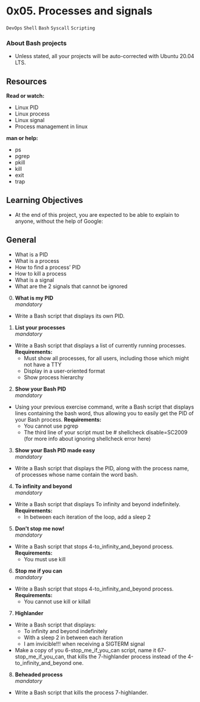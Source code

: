 # 0x05. Processes and signals
`DevOps` `Shell` `Bash` `Syscall` `Scripting`

### About Bash projects
- Unless stated, all your projects will be auto-corrected with Ubuntu 20.04 LTS.

## Resources
**Read or watch:** <br>
- Linux PID
- Linux process
- Linux signal
- Process management in linux

**man or help:**
- ps
- pgrep
- pkill
- kill
- exit
- trap

## Learning Objectives
- At the end of this project, you are expected to be able to explain to anyone, without the help of Google:

## General
- What is a PID
- What is a process
- How to find a process’ PID
- How to kill a process
- What is a signal
- What are the 2 signals that cannot be ignored

0. **What is my PID** <br>
*mandatory*
- Write a Bash script that displays its own PID.

1. **List your processes** <br>
*mandatory*
- Write a Bash script that displays a list of currently running processes.
**Requirements:**
  - Must show all processes, for all users, including those which might not have a TTY
  - Display in a user-oriented format
  - Show process hierarchy

2. **Show your Bash PID** <br>
*mandatory*
- Using your previous exercise command, write a Bash script that displays lines containing the bash word, thus allowing you to easily get the PID of your Bash process.
**Requirements:** <br>
  - You cannot use pgrep
  - The third line of your script must be # shellcheck disable=SC2009 (for more info about ignoring shellcheck error here)

3. **Show your Bash PID made easy** <br>
*mandatory*
- Write a Bash script that displays the PID, along with the process name, of processes whose name contain the word bash.

4. **To infinity and beyond** <br>
*mandatory*
- Write a Bash script that displays To infinity and beyond indefinitely.
**Requirements:**
  - In between each iteration of the loop, add a sleep 2

5. **Don't stop me now!** <br>
*mandatory*
- Write a Bash script that stops 4-to_infinity_and_beyond process.
**Requirements:**
  - You must use kill

6. **Stop me if you can** <br>
*mandatory*
- Write a Bash script that stops 4-to_infinity_and_beyond process.
**Requirements:**
  - You cannot use kill or killall

7. **Highlander** <br>
- Write a Bash script that displays:
  - To infinity and beyond indefinitely
  - With a sleep 2 in between each iteration
  - I am invicible!!! when receiving a SIGTERM signal
- Make a copy of you 6-stop_me_if_you_can script, name it 67-stop_me_if_you_can, that kills the 7-highlander process instead of the 4-to_infinity_and_beyond one.

8. **Beheaded process** <br>
*mandatory*
- Write a Bash script that kills the process 7-highlander.
